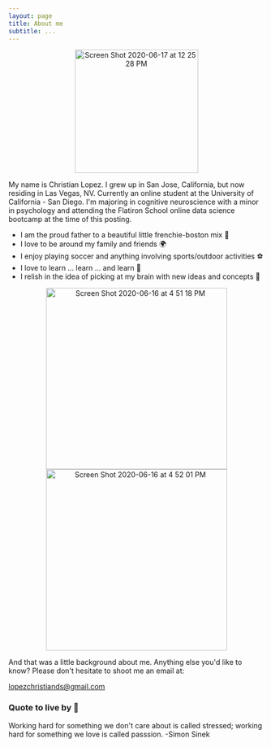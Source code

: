 ```yaml
---
layout: page
title: About me
subtitle: ...
---
```


<p align = 'center'>
<img width="243" alt="Screen Shot 2020-06-17 at 12 25 28 PM" src="https://user-images.githubusercontent.com/53641091/84941936-f332d800-b096-11ea-9d53-b72faac066f9.png">
</p>

My name is Christian Lopez. I grew up in San Jose, California, but now residing in Las Vegas, NV. Currently an online student at the University of California - San Diego. I'm majoring in cognitive neuroscience with a minor in psychology and attending the Flatiron School online data science bootcamp at the time of this posting. 

- I am the proud father to a beautiful little frenchie-boston mix 🐶
- I love to be around my family and friends 🌍
- I enjoy playing soccer and anything involving sports/outdoor activities ⚽️
- I love to learn ... learn ... and learn 📝
- I relish in the idea of picking at my brain with new ideas and concepts 🧠

<p align = 'center'>
<img width="357" alt="Screen Shot 2020-06-16 at 4 51 18 PM" src="https://user-images.githubusercontent.com/53641091/84840129-84e90980-aff3-11ea-9b35-c1eb40aa9527.png">

<img width="357" alt="Screen Shot 2020-06-16 at 4 52 01 PM" src="https://user-images.githubusercontent.com/53641091/84839501-0c357d80-aff2-11ea-9f81-c681d0e0ad18.png">
</p>

And that was a little background about me. Anything else you'd like to know? Please don't hesitate to shoot me an email at: 

[lopezchristiands@gmail.com](mailto:lopezchristiands@gmail.com)



### Quote to live by 💯 

Working hard for something we don't care about is called stressed; working hard for something we love is called passsion. -Simon Sinek 
